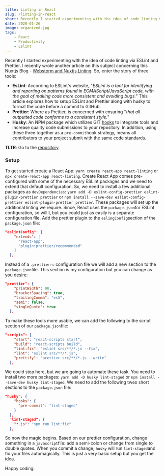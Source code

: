 ```yaml
---
title: Linting in React
slug: /linting-in-react
short: Recently I started experimenting with the idea of code linting via ESLint and Prettier. This article covers the confiruation of ESLint, Prettier, and Husky in a React project.
date: 2020-01-26
image: organized.jpg
tags:
    - React
    - Productivity
    - Eslint
---
```

Recently I started experimenting with the idea of code linting via ESLint and Prettier. I recently wrote another article on this subject concerning this Nuxtjs Blog - [Webstorm and Nuxtjs Linting](https://eclecticsaddlebag.com/posts/webstorm-nuxtjs-linting). So, enter the story of three tools:

- **EsLint**: According to ESLint's website, "*ESLint is a tool for identifying and reporting on patterns found in ECMAScript/JavaScript code, with the goal of making code more consistent and avoiding bugs.*" This article explores how to setup ESLint and Prettier along with husky to format the code before a commit to GitHub.
- **Prettier**: Where as Prettier, is concerned with ensuring "*that all outputted code conforms to a consistent style.*"
- **Husky**: An NPM package which utilizes GIT [hooks](https://git-scm.com/docs/githooks) to integrate tools and increase quality code submissions to your repository. In addition, using these three together as a `pre-commit`hook strategy, means all contributors to your project submit with the same code standards.

**TLTR**: Go to the [repository](https://github.com/eclectic-coding/react-chucksmith-portfolio).


### Setup
To get started create a React App: `yarn create react-app react-linting` or `npx create-react-app react-linting`.  Create React App comes pre-configured with some of the necessary ESLint packages and we need to extend that default configuration. So, we need to install a few additional packages as `devDependencies`: `yarn add -D eslint-config-prettier eslint-plugin-prettier prettier` or `npm install --save-dev eslint-config-prettier eslint-plugin-prettier prettier`. These packages will set up the additional linting we require. Since, React uses the `package.json`for ESLint configuration, so will I, but you could just as easily is a separate configuration file. Add the prettier plugin to the `eslingConfig`section of the `package.json` file:
```json
"eslintConfig": {
    "extends": [
      "react-app",
      "plugin:prettier/recommended"
    ]
  },
```
Instead of a `.prettierrc` configuration file we will add a new section to the `package.json`file. This section is my configuration but you can change as you desire:

```json
"prettier": {
    "printWidth": 90,
    "bracketSpacing": true,
    "trailingComma": "es5",
    "semi": false,
    "singleQuote": true
  },
```

To make these tools more usable, we can add the following to the script section of our `package.json`file:

```json
"scripts": {
    "start": "react-scripts start",
    "build": "react-scripts build",
    "lint:fix": "eslint src/**/*.js --fix",
    "lint": "eslint src/**/*.js",
    "prettify": "prettier src/**/*.js --write"
  },
```

We could stop here, but we are going to automate these task. You need to install two more packages: `yarn add -D husky lint-staged` or `npm install --save-dev husky lint-staged`. We need to add the following tweo short sections to the `package.json` file:

```json
"husky": {
    "hooks": {
      "pre-commit": "lint-staged"
    }
  },
  "lint-staged": {
    "*.js": "npm run lint:fix"
  },
```

So now the magic begins. Based on our prettier configuration, change something in a `javascript`file: add a semi-colon or change from single to double quotes. When you commit a change, `husky` will run `lint-staged`and fix your files automagically. This is just a very basic setup but you get the idea.

Happy coding.
